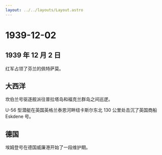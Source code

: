 ```yaml
---
layout: ../../layouts/Layout.astro
---
```


# 1939-12-02

## 1939 年 12 月 2 日

红军占领了芬兰的佩特萨莫。

## 大西洋

坎伯兰号驱逐舰派往普拉塔岛和福克兰群岛之间巡逻。

U-56 型潜艇在英国英格兰泰恩河畔纽卡斯尔东北 130 公里处击沉了英国商船
Eskdene 号。

## 德国

埃姆登号在德国威廉港开始了一段维护期。